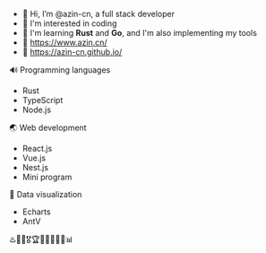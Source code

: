 - 👋 Hi, I’m @azin-cn, a full stack developer
- 👀 I'm interested in coding
- 🌱 I'm learning **Rust** and **Go**, and I'm also implementing my tools
- 🔗 https://www.azin.cn/
- 🔗 https://azin-cn.github.io/

🔊 Programming languages
  - Rust
  - TypeScript
  - Node.js

🌏 Web development
  - React.js
  - Vue.js
  - Nest.js
  - Mini program

🎨 Data visualization
  - Echarts
  - AntV

♨️🥇🏅🎖️🏆🔔🧲📂👀🌐📊
<!---
azin-cn/azin-cn is a ✨ special ✨ repository because its `README.md` (this file) appears on your GitHub profile.
You can click the Preview link to take a look at your changes.
--->
